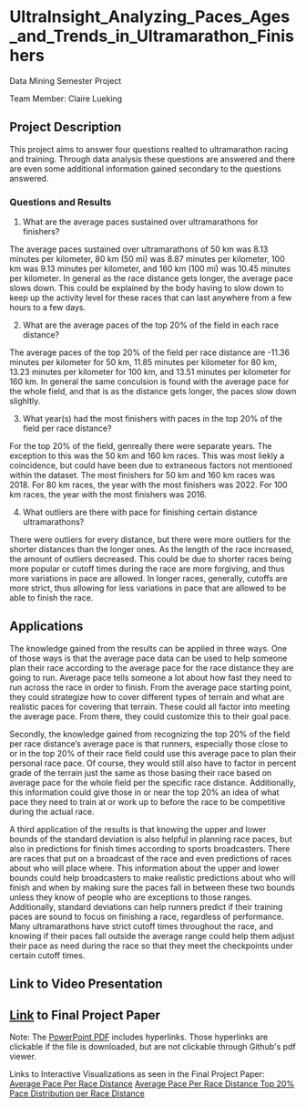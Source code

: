 # UltraInsight_Analyzing_Paces_Ages_and_Trends_in_Ultramarathon_Finishers
Data Mining Semester Project

Team Member: Claire Lueking

## Project Description
This project aims to answer four questions realted to ultramarathon racing and training. Through data analysis these questions are answered and there are even some additional information gained secondary to the questions answered.

### Questions and Results
1. What are the average paces sustained over ultramarathons for finishers?

The average paces sustained over ultramarathons of 50 km was 8.13 minutes per kilometer, 80 km (50 mi) was 8.87 minutes per kilometer, 100 km was 9.13 minutes per kilometer, and 160 km (100 mi) was 10.45 minutes per kilometer. In general as the race distance gets longer, the average pace slows down. This could be explained by the body having to slow down to keep up the activity level for these races that can last anywhere from a few hours to a few days.


2. What are the average paces of the top 20% of the field in each race distance? 

The average paces of the top 20% of the field per race distance are -11.36 minutes per kilometer for 50 km, 11.85 minutes per kilometer for 80 km, 13.23 minutes per kilometer for 100 km, and 13.51 minutes per kilometer for 160 km. In general the same conculsion is found with the average pace for the whole field, and that is as the distance gets longer, the paces slow down slighltly.


3. What year(s) had the most finishers with paces in the top 20% of the field per race distance? 

For the top 20% of the field, genreally there were separate years. The exception to this was the 50 km and 160 km races. This was most liekly a coincidence, but could have been due to extraneous factors not mentioned within the dataset. The most finishers for 50 km and 160 km races was 2018. For 80 km races, the year with the most finishers was 2022. For 100 km races, the year with the most finishers was 2016. 


4. What outliers are there with pace for finishing certain distance ultramarathons?

There were outliers for every distance, but there were more outliers for the shorter distances than the longer ones. As the length of the race increased, the amount of outliers decreased. This could be due to shorter races being more popular or cutoff times during the race are more forgiving, and thus more variations in pace are allowed. In longer races, generally, cutoffs are more strict, thus allowing for less variations in pace that are allowed to be able to finish the race.

## Applications

The knowledge gained from the results can be applied in three ways. One of those ways is that the average pace data can be used to help someone plan their race according to the average pace for the race distance they are going to run. Average pace tells someone a lot about how fast they need to run across the race in order to finish. From the average pace starting point, they could strategize how to cover different types of terrain and what are realistic paces for covering that terrain. These could all factor into meeting the average pace. From there, they could customize this to their goal pace.

Secondly, the knowledge gained from recognizing the top 20% of the field per race distance’s average pace is that runners, especially those close to or in the top 20% of their race field could use this average pace to plan their personal race pace. Of course, they would still also have to factor in percent grade of the terrain just the same as those basing their race based on average pace for the whole field per the specific race distance. Additionally, this information could give those in or near the top 20% an idea of what pace they need to train at or work up to before the race to be competitive during the actual race.

A third application of the results is that knowing the upper and lower bounds of the standard deviation is also helpful in planning race paces, but also in predictions for finish times according to sports broadcasters. There are races that put on a broadcast of the race and even predictions of races about who will place where. This information about the upper and lower bounds could help broadcasters to make realistic predictions about who will finish and when by making sure the paces fall in between these two bounds unless they know of people who are exceptions to those ranges. Additionally, standard deviations can help runners predict if their training paces are sound to focus on finishing a race, regardless of performance. Many ultramarathons have strict cutoff times throughout the race, and knowing if their paces fall outside the average range could help them adjust their pace as need during the race so that they meet the checkpoints under certain cutoff times.


## Link to Video Presentation


## [Link](./14_UltraInsightAnalyzingPacesAgesandTrendsinUltramarathonFinishers_Part4.pdf) to Final Project Paper


Note:
The [PowerPoint PDF](./Group14_UltraInsight_Analyzing_Paces_Ages_and_Trends_in_Ultramarathon_Finishers_Part1.pdf) includes hyperlinks. Those hyperlinks are clickable if the file is downloaded, but are not clickable through Github's pdf viewer.

Links to Interactive Visualizations as seen in the Final Project Paper:
[Average Pace Per Race Distance](./https://clueking2.github.io/average_pace_race_distances.html)
[Average Pace Per Race Distance Top 20%](./https://clueking2.github.io/average_pace_race_distance_top_20_percent.html)
[Pace Distribution per Race Distance](./https://clueking2.github.io/pace_distribution_race_distance.html)